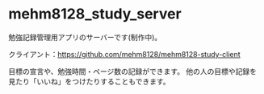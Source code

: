 # mehm8128_study_server
勉強記録管理用アプリのサーバーです(制作中)。

クライアント：https://github.com/mehm8128/mehm8128-study-client

目標の宣言や、勉強時間・ページ数の記録ができます。
他の人の目標や記録を見たり「いいね」をつけたりすることもできます。
